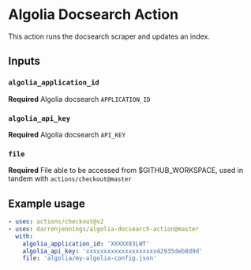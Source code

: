 # Algolia Docsearch Action

This action runs the docsearch scraper and updates an index.

## Inputs

### `algolia_application_id`
**Required** Algolia docsearch `APPLICATION_ID`

### `algolia_api_key`
**Required** Algolia docsearch `API_KEY`

### `file`
**Required** File able to be accessed from $GITHUB_WORKSPACE, used in tandem with `actions/checkout@master`

## Example usage

```yaml
- uses: actions/checkout@v2
- uses: darrenjennings/algolia-docsearch-action@master
  with:
    algolia_application_id: 'XXXXX83LWT'
    algolia_api_key: 'xxxxxxxxxxxxxxxxxxxx42935deb8d9d'
    file: 'algolia/my-algolia-config.json'
```
